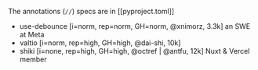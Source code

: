 The annotations (`//`) specs are in [[pyproject.toml]]

- use-debounce [i=norm, rep=norm, GH=norm, @xnimorz, 3.3k] an SWE at Meta
- valtio [i=norm, rep=high, GH=high, @dai-shi, 10k]
- shiki [i=none, rep=high, GH=high, @octref | @antfu, 12k] Nuxt & Vercel member
